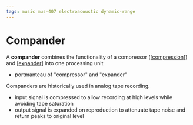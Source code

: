 ```yaml
---
tags: music mus-407 electroacoustic dynamic-range
---
```


# Compander

A **compander** combines the functionality of a compressor ([[compression]]) and [[expander]] into one processing unit

- portmanteau of "compressor" and "expander"

Companders are historically used in analog tape recording.

- input signal is compressed to allow recording at high levels while avoiding tape saturation
- output signal is expanded on reproduction to attenuate tape noise and return peaks to original level

[//begin]: # "Autogenerated link references for markdown compatibility"
[compression]: compression "Compression"
[expander]: expander "Expander"
[//end]: # "Autogenerated link references"